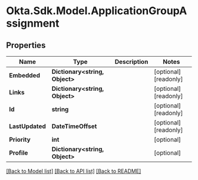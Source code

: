 # Okta.Sdk.Model.ApplicationGroupAssignment

## Properties

Name | Type | Description | Notes
------------ | ------------- | ------------- | -------------
**Embedded** | **Dictionary&lt;string, Object&gt;** |  | [optional] [readonly] 
**Links** | **Dictionary&lt;string, Object&gt;** |  | [optional] [readonly] 
**Id** | **string** |  | [optional] [readonly] 
**LastUpdated** | **DateTimeOffset** |  | [optional] [readonly] 
**Priority** | **int** |  | [optional] 
**Profile** | **Dictionary&lt;string, Object&gt;** |  | [optional] 

[[Back to Model list]](../README.md#documentation-for-models) [[Back to API list]](../README.md#documentation-for-api-endpoints) [[Back to README]](../README.md)

